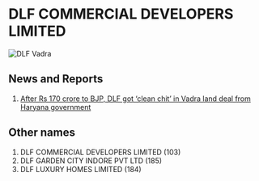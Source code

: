 # DLF COMMERCIAL DEVELOPERS LIMITED

![DLF Vadra](https://media.assettype.com/newslaundry%2F2024-03%2Febd63d17-8c4c-47fa-8949-c84122d088ee%2Fvadra.png?auto=format%2Ccompress&fit=max&format=webp&w=1200&dpr=2.0)

## News and Reports

1. [After Rs 170 crore to BJP, DLF got ‘clean chit’ in Vadra land deal from Haryana government](https://www.newslaundry.com/2024/03/22/after-rs-170-crore-to-bjp-dlf-got-clean-chit-in-vadra-land-deal-from-haryana-government)

## Other names
1. DLF COMMERCIAL DEVELOPERS LIMITED (103)
1. DLF GARDEN CITY INDORE PVT LTD (185)
1. DLF LUXURY HOMES LIMITED (184)


